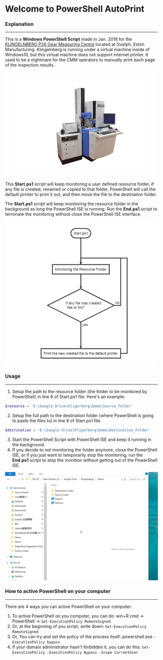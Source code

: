 # Welcome to PowerShell AutoPrint
###  Explanation
---
This is a **Windows PowerShell Script**  made in Jan. 2018 for the [KLINGELNBERG P26 Gear Measuring Centre](https://www.klingelnberg.com/en/business-divisions/precision-measuring-centers/precision-measuring-centers/detail-page/product/p-26/) located at Guelph, Eston Manufacturing. Klingelnberg is running under a virtual machine inside of Windows10, but this virtual machine does not support internet printer. It used to be a nightmare for the CMM operators to manually print each page of the inspection results. 

<img src="https://raw.githubusercontent.com/y5mei/Saved-Pictures/master/Klingberg.jpg" alt="P26" style="zoom:125%;" />

This **Start.ps1** script will keep monitoring a user defined resource folder, if any file is created, renamed or copied to that folder, PowerShell will call the default printer to print it out, and then move the file to the destination folder.

The **Start.ps1** script will keep monitoring the resource folder in the background as long the PowerShell ISE is running. Run the **End.ps1** script to terminate the monitoring without close the PowerShell ISE interface.

<img src="https://github.com/y5mei/Saved-Pictures/blob/master/KFlowChart.JPG" alt="P26" style="zoom:100%;" />

###  Usage
---

1. Setup the path to the resource folder (the folder to be monitored by PowerShell) in line 6 of Start.ps1 file.
	Here's an example:

```powershell
$resource = 'E:\Google Drive\Kligerberg\Demo\Source_Folder'
```
2. Setup the full path to the destination folder (where PowerShell is going to paste the files to) in line 8 of Start.ps1 file.
```powershell
$destination = 'E:\Google Drive\Kligerberg\Demo\Destination_Folder'
```


3. Start the PowerShell Script with PowerShell ISE and keep it running in the background.
4. If you decide to not monitoring the folder anymore, close the PowerShell ISE, or if you just want to temporarily stop the monitoring,  run the **End.ps1** script to stop the monition without getting out of the PowerShell ISE.

<img src="https://github.com/y5mei/Saved-Pictures/blob/master/powershellInstruction.gif" alt="ins" style="zoom:100%;" />

### How to active PowerShell on your computer
---
There are 4 ways you can active PowerShell on your computer:

1. To active PowerShell on you computer, you can do: win+R cmd -> PowerShell -> `Set-ExecutionPolicy RemoteSigned`
2. Or, at the beginning of you script, write down: `Set-ExecutionPolicy RemoteSigned`
3. Or, You can try and set the policy of the process itself: powershell.exe -`ExecutionPolicy bypass`
4. If your domain administrator hasn't forbidden it, you can do this:
`Set-ExecutionPolicy -ExecutionPolicy Bypass -Scope CurrentUser`